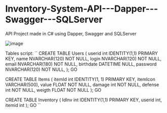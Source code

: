 # Inventory-System-API---Dapper---Swagger---SQLServer

API Project made in C# using Dapper, Swagger and SQLServer

![image](https://user-images.githubusercontent.com/82846956/169732711-5a65f141-bd23-4e70-b45d-28d41a64461c.png)

Tables script:
``
CREATE TABLE Users
(
    userid int IDENTITY(1,1) PRIMARY KEY,
    name NVARCHAR(120) NOT NULL,
    login NVARCHAR(120) NOT NULL,
    email NVARCHAR(180) NOT NULL,
    birthdate DATETIME NULL,
    password NVARCHAR(120) NOT NULL,
);
GO

CREATE TABLE Items
(
    itemId int IDENTITY(1, 1) PRIMARY KEY,
    itemIcon VARCHAR(500),
    value FLOAT NOT NULL,
    damage int NOT NULL,
    defense int NOT NULL,
    weigth FLOAT NOT NULL
);
GO

CREATE TABLE Inventory
(
    IdInv int IDENTITY(1,1) PRIMARY KEY, 
    userid int,
    itemid int
);
GO
``
